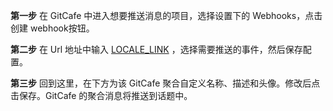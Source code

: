 **第一步** 在 GitCafe 中进入想要推送消息的项目，选择设置下的 Webhooks，点击创建 webhook按钮。

**第二步** 在 Url 地址中输入 [LOCALE_LINK](LOCALE_LINK) ，选择需要推送的事件，然后保存配置。

**第三步** 回到这里，在下方为该 GitCafe 聚合自定义名称、描述和头像。修改后点击保存。GitCafe 的聚合消息将推送到话题中。